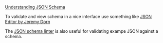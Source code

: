 [Understanding JSON Schema][understanding-json-schema]

To validate and view schema in a nice interface use something like [JSON Editor by Jeremy Dorn][jeremydorn-json-editor]

The [JSON schema linter][json-schema-linter] is also useful for validating exampe JSON against a schema.

[jeremydorn-json-editor]: http://jeremydorn.com/json-editor/
[understanding-json-schema]: http://spacetelescope.github.io/understanding-json-schema/index.html
[json-schema-linter]: http://jsonschemalint.com/draft4/
